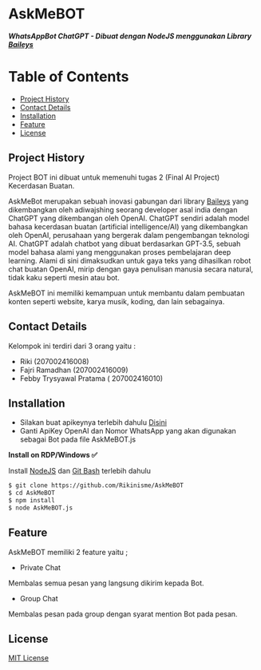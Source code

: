 # AskMeBOT

***WhatsAppBot ChatGPT - Dibuat dengan NodeJS menggunakan Library [Baileys](https://github.com/adiwajshing/Baileys)***

# Table of Contents
- [Project History](#https://github.com/Rikinisme/AskMeBOT/blob/main/README.md#project-history)
- [Contact Details](#https://github.com/Rikinisme/AskMeBOT/blob/main/README.md#contact-details)
- [Installation](#https://github.com/Rikinisme/AskMeBOT/blob/main/README.md#installation)
- [Feature](#https://github.com/Rikinisme/AskMeBOT/blob/main/README.md#feature)
- [License](#https://github.com/Rikinisme/AskMeBOT/blob/main/README.md#license)

## Project History
Project BOT ini dibuat untuk memenuhi tugas 2 (Final AI Project) Kecerdasan Buatan.

AskMeBot merupakan sebuah inovasi gabungan dari library [Baileys](https://github.com/adiwajshing/Baileys) yang dikembangkan oleh adiwajshing seorang developer asal india dengan ChatGPT yang dikembangan oleh OpenAI. ChatGPT sendiri adalah model bahasa kecerdasan buatan (artificial intelligence/AI) yang dikembangkan oleh OpenAI, perusahaan yang bergerak dalam pengembangan teknologi AI. ChatGPT adalah chatbot yang dibuat berdasarkan GPT-3.5, sebuah model bahasa alami yang menggunakan proses pembelajaran deep learning. Alami di sini dimaksudkan untuk gaya teks yang dihasilkan robot chat buatan OpenAI, mirip dengan gaya penulisan manusia secara natural, tidak kaku seperti mesin atau bot.

AskMeBOT ini memiliki kemampuan untuk membantu dalam pembuatan konten seperti website, karya musik, koding, dan lain sebagainya. 

## Contact Details
Kelompok ini terdiri dari 3 orang yaitu :
- Riki (207002416008)
- Fajri Ramadhan (207002416009)
- Febby Trysyawal Pratama ( 207002416010)

## Installation

- Silakan buat apikeynya terlebih dahulu [Disini](https://beta.openai.com/account/api-keys)
- Ganti ApiKey OpenAI dan Nomor WhatsApp yang akan digunakan sebagai Bot pada file AskMeBOT.js 

**Install on RDP/Windows ✅**

Install [NodeJS](https://nodejs.org/en/download/)
 dan [Git Bash](https://git-scm.com/downloads) terlebih dahulu
```bash
$ git clone https://github.com/Rikinisme/AskMeBOT
$ cd AskMeBOT
$ npm install
$ node AskMeBOT.js
```
## Feature
AskMeBOT memiliki 2 feature yaitu ;
- Private Chat 

 Membalas semua pesan yang langsung dikirim kepada Bot.
- Group Chat

Membalas pesan pada group dengan syarat mention Bot pada pesan.

## License
[MIT License](https://github.com/Rikinisme/AskMeBOT/blob/main/LICENSE)

